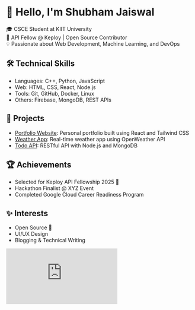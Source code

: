 # 👋 Hello, I'm Shubham Jaiswal

🎓 CSCE Student at KIIT University  
🚀 API Fellow @ Keploy | Open Source Contributor  
💡 Passionate about Web Development, Machine Learning, and DevOps  

## 🛠️ Technical Skills
- Languages: C++, Python, JavaScript
- Web: HTML, CSS, React, Node.js
- Tools: Git, GitHub, Docker, Linux
- Others: Firebase, MongoDB, REST APIs

## 📌 Projects
- [Portfolio Website](https://my-portfolio-lac-tau-64.vercel.app/): Personal portfolio built using React and Tailwind CSS
- [Weather App](https://github.com/shubham4956/mental-health.git): Real-time weather app using OpenWeather API
- [Todo API](https://github.com/shubham4956/mental-health.git): RESTful API with Node.js and MongoDB

## 🏆 Achievements
- Selected for Keploy API Fellowship 2025 🚀
- Hackathon Finalist @ XYZ Event
- Completed Google Cloud Career Readiness Program

## ✨ Interests
- Open Source 🧡
- UI/UX Design
- Blogging & Technical Writing

[![GitHub stats](https://github.com/shubham4956/Shubhamkpy/blob/main/README.md)](https://github.com/shubham4956)

